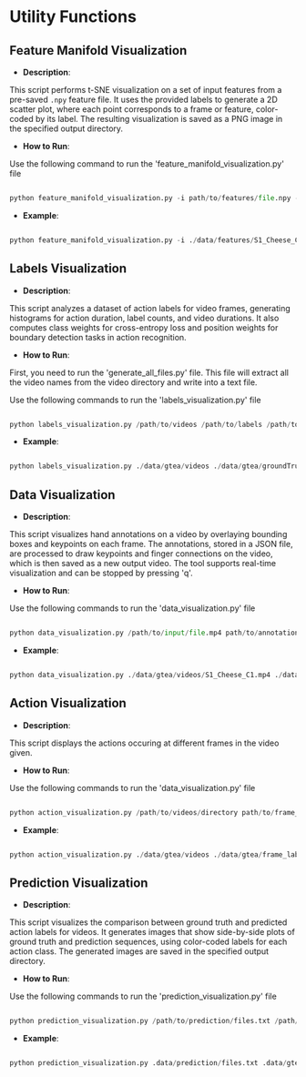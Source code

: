 # **Utility Functions** 


## **Feature Manifold Visualization**

- **Description**:

This script performs t-SNE visualization on a set of input features from a  pre-saved `.npy` feature file. It uses the provided labels to generate a 2D scatter plot, where each point corresponds to a frame or feature, color-coded by its label. The resulting visualization is saved as a PNG image in the specified output directory.

- **How to Run**:

Use the following command to run the 'feature_manifold_visualization.py' file

```python

python feature_manifold_visualization.py -i path/to/features/file.npy -l path/to/groundTruth/file.txt

```

- **Example**:

```python

python feature_manifold_visualization.py -i ./data/features/S1_Cheese_C1.npy -l ./data/features/S1_Cheese_C1.txt

```

## **Labels Visualization**

- **Description**:

This script analyzes a dataset of action labels for video frames, generating histograms for action duration, label counts, and video durations. It also computes class weights for cross-entropy loss and position weights for boundary detection tasks in action recognition.

- **How to Run**:

First, you need to run the 'generate_all_files.py' file. This file will extract all the video names from the video directory and write into a text file.

Use the following commands to run the 'labels_visualization.py' file

```python

python labels_visualization.py /path/to/videos /path/to/labels /path/to/mapping.txt /path/to/output

```

- **Example**:

```python

python labels_visualization.py ./data/gtea/videos ./data/gtea/groundTruth ./data/mapping.txt /output

```

## **Data Visualization**

- **Description**:

This script visualizes hand annotations on a video by overlaying bounding boxes and keypoints on each frame. The annotations, stored in a JSON file, are processed to draw keypoints and finger connections on the video, which is then saved as a new output video. The tool supports real-time visualization and can be stopped by pressing 'q'.

- **How to Run**:

Use the following commands to run the 'data_visualization.py' file

```python

python data_visualization.py /path/to/input/file.mp4 path/to/annotations.json path/to/output.mp4

```

- **Example**:

```python

python data_visualization.py ./data/gtea/videos/S1_Cheese_C1.mp4 ./data/annotations.json output/S1_Cheese_C1.mp4

```

## **Action Visualization**

- **Description**:

This script displays the actions occuring at different frames in the video given.

- **How to Run**:

Use the following commands to run the 'data_visualization.py' file

```python

python action_visualization.py /path/to/videos/directory path/to/frame_labels/directory path/to/output/directory

```

- **Example**:

```python

python action_visualization.py ./data/gtea/videos ./data/gtea/frame_labels ./output


```

## **Prediction Visualization**

- **Description**:

This script visualizes the comparison between ground truth and predicted action labels for videos. It generates images that show side-by-side plots of ground truth and prediction sequences, using color-coded labels for each action class. The generated images are saved in the specified output directory.

- **How to Run**:

Use the following commands to run the 'prediction_visualization.py' file

```python

python prediction_visualization.py /path/to/prediction/files.txt /path/to/mapping.txt /path/to/output/directory --ground_truth_dir path/to/ground/Truth --sliding_windows /size/


```

- **Example**:

```python

python prediction_visualization.py .data/prediction/files.txt .data/gtea/mapping.txt /output/ --ground_truth_dir ./data/gtea/groundTruth --sliding_windows 128


```